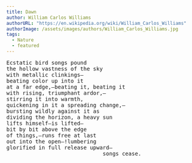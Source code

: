 ```yaml
---
title: Dawn
author: William Carlos Williams
authorURL: "https://en.wikipedia.org/wiki/William_Carlos_Williams"
authorImage: /assets/images/authors/William_Carlos_Williams.jpg
tags:
  - Nature
  - featured
---
```


<pre>
Ecstatic bird songs pound
the hollow vastness of the sky
with metallic clinkings—
beating color up into it
at a far edge,—beating it, beating it
with rising, triumphant ardor,—
stirring it into warmth,
quickening in it a spreading change,—
bursting wildly against it as
dividing the horizon, a heavy sun
lifts himself—is lifted—
bit by bit above the edge
of things,—runs free at last
out into the open—!lumbering
glorified in full release upward—
                              songs cease.
</pre>
